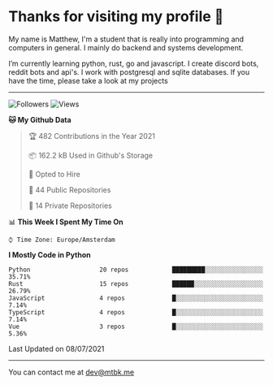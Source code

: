 # Thanks for visiting my profile 👋
My name is Matthew, I'm a student that is really into programming and computers in general. I mainly do backend and systems development.


I’m currently learning python, rust, go and javascript. I create discord bots, reddit bots and api's. I work with postgresql and sqlite databases. If you have the time, please take a look at my projects

---
![Followers](https://img.shields.io/github/followers/DankDumpster?style=social)
![Views](https://komarev.com/ghpvc/?username=DankDumpster&style=flat-square&color=green)
<!--START_SECTION:waka-->
**🐱 My Github Data** 

> 🏆 482 Contributions in the Year 2021
 > 
> 📦 162.2 kB Used in Github's Storage 
 > 
> 💼 Opted to Hire
 > 
> 📜 44 Public Repositories 
 > 
> 🔑 14 Private Repositories  
 > 
📊 **This Week I Spent My Time On** 

```text
⌚︎ Time Zone: Europe/Amsterdam

```

**I Mostly Code in Python** 

```text
Python                   20 repos            █████████░░░░░░░░░░░░░░░░   35.71% 
Rust                     15 repos            ██████░░░░░░░░░░░░░░░░░░░   26.79% 
JavaScript               4 repos             █░░░░░░░░░░░░░░░░░░░░░░░░   7.14% 
TypeScript               4 repos             █░░░░░░░░░░░░░░░░░░░░░░░░   7.14% 
Vue                      3 repos             █░░░░░░░░░░░░░░░░░░░░░░░░   5.36%

```



 Last Updated on 08/07/2021
<!--END_SECTION:waka-->
-------

You can contact me at dev@mtbk.me

